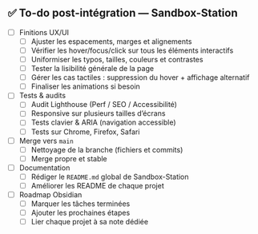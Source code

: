 ## ✅ To-do post-intégration — Sandbox-Station

- [ ] Finitions UX/UI  
  - [ ] Ajuster les espacements, marges et alignements  
  - [ ] Vérifier les hover/focus/click sur tous les éléments interactifs  
  - [ ] Uniformiser les typos, tailles, couleurs et contrastes  
  - [ ] Tester la lisibilité générale de la page  
  - [ ] Gérer les cas tactiles : suppression du hover + affichage alternatif  
  - [ ] Finaliser les animations si besoin  

- [ ] Tests & audits  
  - [ ] Audit Lighthouse (Perf / SEO / Accessibilité)  
  - [ ] Responsive sur plusieurs tailles d’écrans  
  - [ ] Tests clavier & ARIA (navigation accessible)  
  - [ ] Tests sur Chrome, Firefox, Safari  

- [ ] Merge vers `main`  
  - [ ] Nettoyage de la branche (fichiers et commits)  
  - [ ] Merge propre et stable  

- [ ] Documentation  
  - [ ] Rédiger le `README.md` global de Sandbox-Station  
  - [ ] Améliorer les README de chaque projet  

- [ ] Roadmap Obsidian  
  - [ ] Marquer les tâches terminées  
  - [ ] Ajouter les prochaines étapes  
  - [ ] Lier chaque projet à sa note dédiée  

